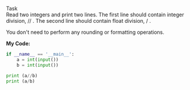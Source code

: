 Task<br>
Read two integers and print two lines. The first line should contain integer division,  // . The second line should contain float division,  / .

You don't need to perform any rounding or formatting operations.

**My Code:**
```python
if __name__ == '__main__':
    a = int(input())
    b = int(input())

print (a//b)
print (a/b)
```
